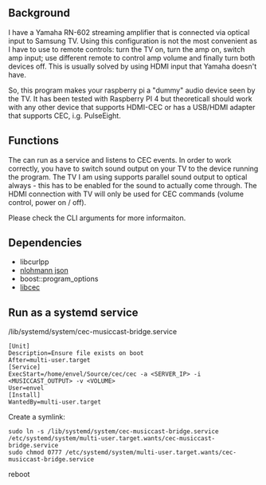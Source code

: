 ## Background

I have a Yamaha RN-602 streaming amplifier that is connected via optical input to Samsung TV. Using this configuration is not the most convenient as I have to use to remote controls: turn the TV on, turn the amp on, switch amp input; use different remote to control amp volume and finally turn both devices off. This is usually solved by using HDMI input that Yamaha doesn't have.

So, this program makes your raspberry pi a "dummy" audio device seen by the TV. It has been tested with Raspberry PI 4 but theoreticall should work with any other device that supports HDMI-CEC or has a USB/HDMI adapter that supports CEC, i.g. PulseEight.

## Functions

The can run as a service and listens to CEC events. In order to work correctly, you have to switch sound output on your TV to the device running the program. The TV I am using supports parallel sound output to optical always - this has to be enabled for the sound to actually come through. The HDMI connection with TV will only be used for CEC commands (volume control, power on / off).

Please check the CLI arguments for more informaiton.

## Dependencies

- libcurlpp
- [nlohmann json](https://github.com/nlohmann/json)
- boost::program_options
- [libcec](https://github.com/Pulse-Eight/libcec)

## Run as a systemd service

/lib/systemd/system/cec-musiccast-bridge.service
```
[Unit]
Description=Ensure file exists on boot
After=multi-user.target
[Service]
ExecStart=/home/envel/Source/cec/cec -a <SERVER_IP> -i <MUSICCAST_OUTPUT> -v <VOLUME>
User=envel
[Install]
WantedBy=multi-user.target
```

Create a symlink:
```
sudo ln -s /lib/systemd/system/cec-musiccast-bridge.service /etc/systemd/system/multi-user.target.wants/cec-musiccast-bridge.service
sudo chmod 0777 /etc/systemd/system/multi-user.target.wants/cec-musiccast-bridge.service
```

reboot
